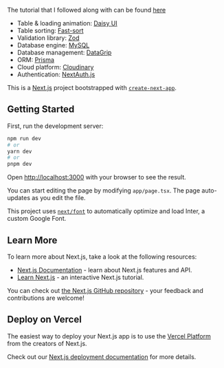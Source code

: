 The tutorial that I followed along with can be found [here](https://www.youtube.com/watch?v=ZVnjOPwW4ZA)

- Table & loading animation: [Daisy UI](https://daisyui.com/)
- Table sorting: [Fast-sort](https://www.npmjs.com/package/fast-sort)
- Validation library: [Zod](https://zod.dev/)
- Database engine: [MySQL](https://www.mysql.com/)
- Database management: [DataGrip](https://www.jetbrains.com/datagrip/)
- ORM: [Prisma](https://www.prisma.io/)
- Cloud platform: [Cloudinary](https://cloudinary.com/)
- Authentication: [NextAuth.js](https://next-auth.js.org/)

This is a [Next.js](https://nextjs.org/) project bootstrapped with [`create-next-app`](https://github.com/vercel/next.js/tree/canary/packages/create-next-app).

## Getting Started

First, run the development server:

```bash
npm run dev
# or
yarn dev
# or
pnpm dev
```

Open [http://localhost:3000](http://localhost:3000) with your browser to see the result.

You can start editing the page by modifying `app/page.tsx`. The page auto-updates as you edit the file.

This project uses [`next/font`](https://nextjs.org/docs/basic-features/font-optimization) to automatically optimize and load Inter, a custom Google Font.

## Learn More

To learn more about Next.js, take a look at the following resources:

- [Next.js Documentation](https://nextjs.org/docs) - learn about Next.js features and API.
- [Learn Next.js](https://nextjs.org/learn) - an interactive Next.js tutorial.

You can check out [the Next.js GitHub repository](https://github.com/vercel/next.js/) - your feedback and contributions are welcome!

## Deploy on Vercel

The easiest way to deploy your Next.js app is to use the [Vercel Platform](https://vercel.com/new?utm_medium=default-template&filter=next.js&utm_source=create-next-app&utm_campaign=create-next-app-readme) from the creators of Next.js.

Check out our [Next.js deployment documentation](https://nextjs.org/docs/deployment) for more details.
